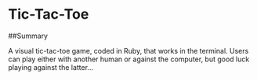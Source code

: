 # Tic-Tac-Toe

##Summary

A visual tic-tac-toe game, coded in Ruby, that works in the terminal.  Users can play either with another human or against the computer, but good luck playing against the latter...
